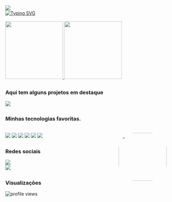 <div>
  <a href="https://github.com/DenverCoder1/readme-typing-svg">
    <img src="https://readme-typing-svg.herokuapp.com?font=lucida+console&duration=4000&pause=1500&color=8B67DB&width=435&lines=Olá+👋"/>
    <br>
    <img src="https://readme-typing-svg.herokuapp.com?font=lucida+console&weight=900&size=18&duration=4000&pause=2000&color=8B67DB&width=435&lines=Meu+nome+%C3%A9+Marlus+Silva;Seja+bem+vindo(a)+ao+meu+perfil!;Amo+Python;Estou+sempre+em+busca+do+melhor" alt="Typing SVG" />
  </a>

</div>


<br>
<!-- GitHub status -->
<div>
  <a href="https://github.com/anuraghazra/github-readme-stats">
    <img height="180em" src="https://github-readme-stats.vercel.app/api?username=MarlusCSilva&count_private=true&show_icons=true&theme=aura"/>
    <img height="180em" src="https://github-readme-stats.vercel.app/api/top-langs/?username=MarlusCSilva&layout=compact&theme=aura"/>
  </a>
 </div>
 
  ## 
<!-- Projetos em destaque -->
### Aqui tem alguns projetos em destaque
<div>
  <a href="https://github.com/MarlusCSilva/my1repository">
    <img align="center" src="https://github-readme-stats.vercel.app/api/pin/?username=MarlusCSilva&repo=my1repository&theme=aura&show_owner=true"/>
  </a>

</div>

  ##
 
<!-- Tecnologia mais ultilizadas -->
### Minhas tecnologias favoritas.
<div style="display: inline_block"><br>
   <img src="https://img.shields.io/badge/Windows%2011-%230079d5.svg?style=for-the-badge&logo=Windows%2011&logoColor=white" />
   <img src="https://img.shields.io/badge/Spotify-1ED760?style=for-the-badge&logo=spotify&logoColor=white" />
   <img src="https://img.shields.io/badge/Visual_Studio_Code-0078D4?style=for-the-badge&logo=visual%20studio%20code&logoColor=white" />
   <img src="https://img.shields.io/badge/GitHub-%2312100E.svg?&style=for-the-badge&logo=Github&logoColor=white" />
   <img src="https://img.shields.io/badge/Python-3776AB?style=for-the-badge&logo=python&logoColor=white" />
   <img src="https://img.shields.io/badge/Discord-%235865F2.svg?style=for-the-badge&logo=discord&logoColor=white" />
  
  <img align="right" height="150" style="border-radius:50px;" src="https://media.tenor.com/k7v9dZiw6rsAAAAi/hello-kitty.gif"/>
</div>

  ##
### Redes sociais
<!-- Redes sociais -->
<div> 
  <a href="mailto:marlussilva5816@gmail.com"><img src="https://img.shields.io/badge/-Gmail-%23333?style=for-the-badge&logo=gmail&logoColor=white" target="_blank"></a>
</div>
  <a href="https://www.linkedin.com/in/marlus-silva-a7203b26a/" target="_blank"><img src="https://img.shields.io/badge/-LinkedIn-%230077B5?style=for-the-badge&logo=linkedin&logoColor=white" target="_blank"></a>
 
 ##
### Visualizações
<!-- Visualizações -->
<div>
  <img src="https://gpvc.arturio.dev/MarlusCSilva" alt="profile views">
<div>
